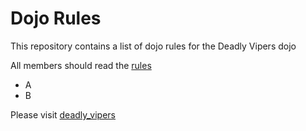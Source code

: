 Dojo Rules
==========

This repository contains a list of dojo rules for the Deadly Vipers dojo

All members should read the [rules](rules)

* A
* B

Please visit [deadly_vipers](https://github.com/deadlyvipers)
